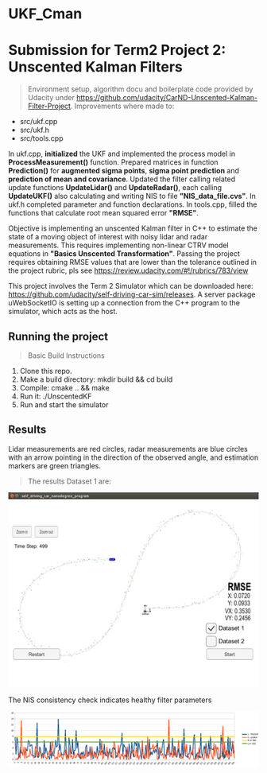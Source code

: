 # UKF_Cman
# Submission for Term2 Project 2: Unscented Kalman Filters

>Environment setup, algorithm docu and boilerplate code provided by Udacity 
under https://github.com/udacity/CarND-Unscented-Kalman-Filter-Project. 
Improvements where made to:

- src/ukf.cpp
- src/ukf.h
- src/tools.cpp

In ukf.cpp, __initialized__ the UKF and implemented the process model in __ProcessMeasurement()__ function. Prepared matrices in function __Prediction()__ for __augmented sigma points__, __sigma point prediction__ and __prediction of mean and covariance__. Updated the filter calling related update functions __UpdateLidar()__ and __UpdateRadar()__, each calling __UpdateUKF()__ also calculating and writing NIS to file __"NIS_data_file.cvs"__.
In ukf.h completed parameter and function declarations.
In tools.cpp, filled the functions that calculate root mean squared error __"RMSE"__.

Objective is implementing an unscented Kalman filter in C++ to estimate the state of a moving object of interest with noisy lidar and radar measurements. This requires implementing non-linear CTRV model equations in __"Basics Unscented Transformation"__.
Passing the project requires obtaining RMSE values that are lower than the tolerance outlined in the project rubric, 
pls see https://review.udacity.com/#!/rubrics/783/view

This project involves the Term 2 Simulator which can be downloaded here: https://github.com/udacity/self-driving-car-sim/releases. A server package uWebSocketIO is setting up a connection from the C++ program to the simulator, which acts as the host.

## Running the project
> Basic Build Instructions
1. Clone this repo.
2. Make a build directory: mkdir build && cd build
3. Compile: cmake .. && make
4. Run it: ./UnscentedKF
5. Run and start the simulator

## Results
Lidar measurements are red circles, radar measurements are blue circles with an arrow pointing in the direction of the observed angle, and estimation markers are green triangles.



> The results Dataset 1 are:

![Image1](./ScreenshotDS1_a03y02.png)

The NIS consistency check indicates healthy filter parameters

![Image1.1](./NIS_consistency_a03y02.png)
